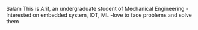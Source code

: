 Salam
This is Arif, an undergraduate student of Mechanical Engineering
-Interested on embedded system, IOT, ML
-love to face problems and solve them

<!---
Ariful17/Ariful17 is a ✨ special ✨ repository because its `README.md` (this file) appears on your GitHub profile.
You can click the Preview link to take a look at your changes.
--->
